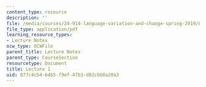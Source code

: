 ```yaml
---
content_type: resource
description: ''
file: /media/courses/24-914-language-variation-and-change-spring-2019/077c4cb464b5f9ef47b3d82cb60a20a3_MIT24_914s19_lec1.pdf
file_type: application/pdf
learning_resource_types:
- Lecture Notes
ocw_type: OCWFile
parent_title: Lecture Notes
parent_type: CourseSection
resourcetype: Document
title: Lecture 1
uid: 077c4cb4-64b5-f9ef-47b3-d82cb60a20a3
---
```

